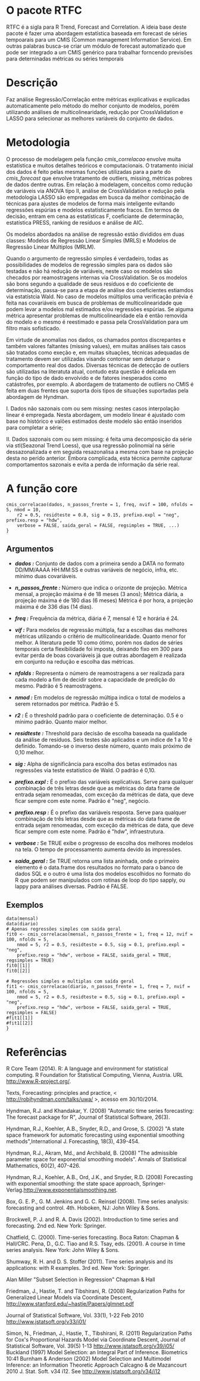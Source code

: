 # O pacote RTFC
RTFC é a sigla para R Trend, Forecast and Correlation. A ideia base deste pacote é fazer uma abordagem
estatística baseada em forecast de séries tempoarais para um CMIS (Common management Information Service).
Em outras palabras busca-se criar um módulo de forecast automatizado que pode ser integrado a um CMIS
genérico para trabalhar forncendo previsões para deterninadas métricas ou séries temporais

# Descrição
Faz análise Regressão/Correlação entre métricas explicativas e explicadas automaticamente pelo método 
do melhor conjunto de modelos, porém utilizando análises de multicolinearidade, redução por CrossValidation 
e LASSO para selecionar as melhores variáveis do conjunto de dados.

# Metodologia
O processo de modelagem pela função _cmis_correlacao_ envolve muita estatística e muitos detalhes 
teóricos e computacionais. O tratamento inicial dos dados é feito pelas mesmas funções utilizadas para 
a parte do _cmis_forecast_ que envolve tratamento de outliers, missing, métricas pobres de dados 
dentre outras. Em relação à modelagem, conceitos como redução de variáveis via ANOVA tipo II, análise 
de CrossValidation e redução pela metodologia LASSO são empregadas em busca da melhor combinação de 
técnicas para ajustes de modelos de forma mais inteligente evitando regressões espúrias e modelos 
estatísticamente fracos. Em termos de decisão, entram em cena as estatísticas F, coeficiante de 
determinação, estatística PRESS, ranking de resíduos e análise de AIC.

Os modelos abordados na análise de regressão estão divididos em duas classes: Modelos de Regressão
Linear Simples (MRLS) e Modelos de Regressão Linear Múltiplos (MRLM).

Quando o argumento de regressão simples é verdadeiro, todas as possibilidades de modelos de regressão
simples para os dados são testadas e não há redução de variáveis, neste caso os modelos são checados 
por reamostragens internas via CrossValidation. Se os modelos são bons segundo a qualidade de seus 
resíduos e do coeficiente de determinação, passa-se para a etapa de análise dos coeficientes estiamdos
via estatístcia Wald. No caso de modelos múltiplos uma verificação prévia é feita nas covariáveis em
busca de problemas de multicolinearidade que podem levar a modelos mal estimados e/ou regressões espúrias.
Se alguma métrica apresentar problemas de multicolinearidade ela é então removida do modelo e o mesmo
é reestimado e passa pela CrossValidation para um filtro mais sofisticado.

Em virtude de anomalias nos dados, os chamados pontos discrepantes e também valores faltantes (missing values),
em muitas análises tais casos são tratados como exeção e, em muitas situações, técnicas adequadas de 
tratamento devem ser utilizadas visando contornar sem deturpar o comportamento real dos dados. 
Diversas técnicas de detecção de outliers são utilizadas na literatuta atual, contudo esta questão é delicada
em função do tipo de dado envolvido e de fatores inesperados como catástrofes, por exemplo. A abordagem 
de tratamento de outliers no CMIS é feita em duas frentes que suporta dois tipos de situações 
suportadas pela abordagem de Hyndman.
 
I.	Dados não sazonais com ou sem missing: nestes casos interpolação linear é empregada. Nesta abordagem,
um modelo linear é ajustado com base no histórico e valões estimados deste modelo são então inseridos 
para completar a série;

II.	Dados sazonais com ou sem missing: é feita uma decomposição da série via stl(Seazonal Trend Loess),
que usa regressão polinomial na série dessazonalizada e em seguida resazonalisa a mesma com base na projeção 
desta no perído anterior. Embora complicada, esta técnica permite capturar comportamentos sazonais e evita 
a perda de informação da série real.

# A função core
```{R}
cmis_correlacao(dados, n_passos_frente = 1, freq, nvif = 100, nfolds = 5, nmod = 10,
	r2 = 0.5, residteste = 0.8, sig = 0.15, prefixo.expl = "neg", prefixo.resp = "hdw",
	verbose = FALSE, saida_geral = FALSE, regsimples = TRUE, ...)
}
```
## Argumentos
* ***dados :***
Conjunto de dados com a primeira sendo a DATA no formato DD/MM/AAAA HH:MM:SS e outras variáveis de negócio, infra, etc.
mínimo duas covariáveis.

* ***n_passos_frente :***
Número que indica o orizonte de projeção.
Métrica mensal, a projeção máxima é de 18 meses (3 anos);
Métrica diária, a projeção máxima é de 180 dias (6 meses)
Métrica é por hora, a projeção máxima é de 336 dias (14 dias).

* ***freq :***
Frequência da métrica, diária é 7, mensal é 12 e horária é 24.

* ***vif :***
Para modelos de regressão múltipla, faz a escolhas das melhores métricas utilizando o critério de multicolinearidade.
Quanto menor for melhor. A literatura pede 10 como ótimo, porém nos dados de séries temporais certa flexibilidade foi
imposta, deixando fixo em 300 para evitar perda de boas covariáveis já que outras abordagem é realizada em conjunto 
na redução e escolha das métricas.

* ***nfolds :***
Representa o número de reamostragens a ser realizada para cada modelo a fim de decidir sobre a capacidade de predição
do mesmo. Padrão é 5 reamostragens.

* ***nmod :***
Em modelos de regressão múltipa indica o total de modelos a serem retornados por métrica. Padrão é 5.

* ***r2 :***
É o threshold padrão para o coeficiente de deterninação. 0.5 é o mínimo padrão. Quanto maior melhor.

* ***residteste :***
Threshold para decisão de escolha baseada na qualidade da análise de resíduos. Seis testes são aplicados
e um indice de 1 a 10 é definido. Tomando-se o inverso deste número, quanto mais próximo de 0,10 melhor. 

* ***sig :***
Alpha de significância para escolha dos betas estimados nas regressões via teste estatístico de Wald. O padrão é 0,10. 

* ***prefixo.expl :***
É o prefixo das variáveis explicativas. Serve para qualquer combinação de três letras desde que as métricas
do data frame de entrada sejam renomeadas, com exceção da métricas de data, que deve ficar sempre com este nome.
Padrão é "neg", negócio.

* ***prefixo.resp :***
É o prefixo das variáveis resposta. Serve para qualquer combinação de três letras desde que as métricas do data
frame de entrada sejam renomeadas, com exceção da métricas de data, que deve ficar sempre com este nome.
Padrão é "hdw", infraestrutura.

* ***verbose :***
Se TRUE exibe o progresso de escolha dos melhores modelos na tela. O tempo de processamento aumenta devido às impressões.

* ***saida_geral :***
Se TRUE retorna uma lista aninhada, onde o primeiro elemento é o data.frame dos resultados no formato para o
banco de dados SQL e o outro é uma lista dos modelos escolhidos no formato do R que podem ser manipulados
com rotinas de loop do tipo sapply, ou lappy para análises diversas. Padrão é FALSE.

## Exemplos
```{R}
data(mensal)
data(diario)
# Apenas regressões simples com saída geral
fit0 <- cmis_correlacao(mensal, n_passos_frente = 1, freq = 12, nvif = 100, nfolds = 5, 
    nmod = 5, r2 = 0.5, residteste = 0.5, sig = 0.1, prefixo.expl = "neg", 
    prefixo.resp = "hdw", verbose = FALSE, saida_geral = TRUE, regsimples = TRUE) 
fit0[[1]]
fit0[[2]]

# Regressões simples e multiplas com saída geral 
fit1 <- cmis_correlacao(diario, n_passos_frente = 1, freq = 7, nvif = 100, nfolds = 5, 
    nmod = 5, r2 = 0.5, residteste = 0.5, sig = 0.1, prefixo.expl = "neg", 
    prefixo.resp = "hdw", verbose = FALSE, saida_geral = TRUE, regsimples = FALSE)     
#fit1[[1]]
#fit1[[2]]    
}
```

# Referências
R Core Team (2014). R: A language and environment for statistical computing. R Foundation for Statistical Computing, Vienna, Austria. URL  http://www.R-project.org/.

Texts, Forecasting: principles and practice, < http://robjhyndman.com/talks/uwa/ >, acesso em 30/10/2014.

Hyndman, R.J. and Khandakar, Y. (2008) "Automatic time series forecasting: The forecast package for R", Journal of Statistical Software, 26(3).

Hyndman, R.J., Koehler, A.B., Snyder, R.D., and Grose, S. (2002) "A state space framework for automatic forecasting using exponential smoothing methods",International J. Forecasting, 18(3), 439-454.

Hyndman, R.J., Akram, Md., and Archibald, B. (2008) "The admissible parameter space for exponential smoothing models". Annals of Statistical Mathematics, 60(2), 407-426.

Hyndman, R.J., Koehler, A.B., Ord, J.K., and Snyder, R.D. (2008) Forecasting with exponential smoothing: the state space approach, Springer-Verlag.http://www.exponentialsmoothing.net.

Box, G. E. P., G. M. Jenkins and G. C. Reinsel (2008). Time series analysis: forecasting and control. 4th. Hoboken, NJ: John Wiley & Sons.

Brockwell, P. J. and R. A. Davis (2002). Introduction to time series and forecasting. 2nd ed. New York: Springer.

Chatfield, C. (2000). Time-series forecasting. Boca Raton: Chapman & Hall/CRC.
Pena, D., G.C. Tiao and R.S. Tsay, eds. (2001). A course in time series analysis. New York: John Wiley & Sons.

Shumway, R. H. and D. S. Stoffer (2011). Time series analysis and its applications: with R examples. 3rd ed. New York: Springer.

Alan Miller "Subset Selection in Regression" Chapman \& Hall

Friedman, J., Hastie, T. and Tibshirani, R. (2008) Regularization Paths for Generalized Linear Models via Coordinate Descent, http://www.stanford.edu/~hastie/Papers/glmnet.pdf

Journal of Statistical Software, Vol. 33(1), 1-22 Feb 2010
http://www.jstatsoft.org/v33/i01/

Simon, N., Friedman, J., Hastie, T., Tibshirani, R. (2011) Regularization Paths for Cox's Proportional Hazards Model via Coordinate Descent, Journal of Statistical Software, Vol. 39(5) 1-13
http://www.jstatsoft.org/v39/i05/
Buckland (1997) Model Selection: an Integral Part of Inference. Biometrics 10:41
Burnham & Anderson (2002) Model Selection and Multimodel Inference: an Information Theoretic Approach Calcagno \& de Mazancourt 2010 J. Stat. Soft. v34 i12. See http://www.jstatsoft.org/v34/i12

